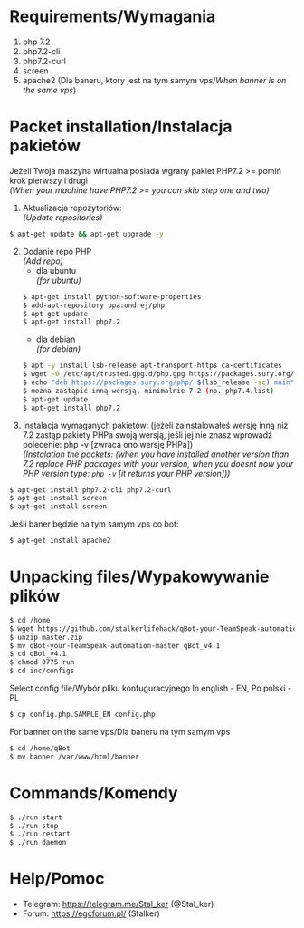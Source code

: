 # Requirements/Wymagania
 1. php 7.2
 2. php7.2-cli
 3. php7.2-curl
 4. screen
 5. apache2 (Dla baneru, ktory jest na tym samym vps/*When banner is on the same vps*)

# Packet installation/Instalacja pakietów
Jeżeli Twoja maszyna wirtualna posiada wgrany pakiet PHP7.2 >= pomiń krok pierwszy i drugi  
*(When your machine have PHP7.2 >= you can skip step one and two)*
1. Aktualizacja repozytoriów:  
  *(Update repositories)*  
```sh
$ apt-get update && apt-get upgrade -y
```
2. Dodanie repo PHP  
  *(Add repo)* 
    - dla ubuntu  
     *(for ubuntu)* 
    ```sh
    $ apt-get install python-software-properties
    $ add-apt-repository ppa:ondrej/php
    $ apt-get update
    $ apt-get install php7.2
    ```
    - dla debian  
     *(for debian)* 
    ```sh
    $ apt -y install lsb-release apt-transport-https ca-certificates
    $ wget -O /etc/apt/trusted.gpg.d/php.gpg https://packages.sury.org/php/apt.gpg
    $ echo "deb https://packages.sury.org/php/ $(lsb_release -sc) main" | sudo tee /etc/apt/sources.list.d/php7.2.list  //tutaj zamiast php7.2.list
    $ można zastąpić inną wersją, minimalnie 7.2 (np. php7.4.list)
    $ apt-get update
    $ apt-get install php7.2
    ```
3. Instalacja wymaganych pakietów: (jeżeli zainstalowałeś wersję inną niż 7.2 zastąp pakiety PHPa swoją wersją, jeśli jej nie znasz wprowadź polecenie: php -v [zwraca ono wersję PHPa])  
  *(Instalation the packets: (when you have installed another version than 7.2 replace PHP packages with your version, when you doesnt now your PHP version type: `php -v` [it returns your PHP version]))*

 ```sh
$ apt-get install php7.2-cli php7.2-curl
$ apt-get install screen
$ apt-get install screen
```
Jeśli baner będzie na tym samym vps co bot:
```sh
$ apt-get install apache2
```
 
# Unpacking files/Wypakowywanie plików
```sh
$ cd /home
$ wget https://github.com/stalkerlifehack/qBot-your-TeamSpeak-automation/archive/master.zip
$ unzip master.zip
$ mv qBot-your-TeamSpeak-automation-master qBot_v4.1
$ cd qBot_v4.1
$ chmod 0775 run 
$ cd inc/configs
```
Select config file/Wybór pliku konfuguracyjnego In english - EN, Po polski - PL
```sh
$ cp config.php.SAMPLE_EN config.php
```
For banner on the same vps/Dla baneru na tym samym vps
```sh
$ cd /home/qBot
$ mv banner /var/www/html/banner
```


# Commands/Komendy
```sh
$ ./run start
$ ./run stop
$ ./run restart 
$ ./run daemon
```

# Help/Pomoc
- Telegram: https://telegram.me/Stal_ker (@Stal_ker)
- Forum: https://egcforum.pl/ (Stalker)






